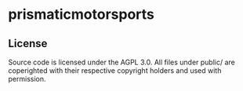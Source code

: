 # prismaticmotorsports

## License

Source code is licensed under the AGPL 3.0. All files under public/ are coperighted with their respective copyright holders and used with permission.